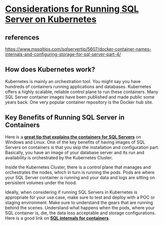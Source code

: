 # **[Considerations for Running SQL Server on Kubernetes](https://www.mssqltips.com/sqlservertip/6775/run-sql-server-on-kubernetes/)**

## references

<https://www.mssqltips.com/sqlservertip/5607/docker-container-names-internals-and-configuring-storage-for-sql-server-part-4/>

## How does Kubernetes work?

Kubernetes is mainly an orchestration tool. You might say you have hundreds of containers running applications and databases. Kubernetes offers a highly scalable, reliable control plane to run these containers. Many SQL Server container images have been published and made public some years back. One very popular container repository is the Docker hub site.

## Key Benefits of Running SQL Server in Containers

Here is a **[great tip that explains the containers for SQL Servers](https://www.mssqltips.com/sqlservertip/5907/getting-started-with-windows-containers-for-sql-server--part-1/)** on Windows and Linux. One of the key benefits of having images of SQL Servers on containers is that you skip the installation and configuration part. Basically, you have an image of your database server and its run and availability is orchestrated by the Kubernetes Cluster.

Inside the Kubernetes Cluster, there is a control plane that manages and orchestrates the nodes, which in turn is running the pods. Pods are where your SQL Server container is running and your data and logs are sitting on persistent volumes under the hood.

Ideally, when considering if running SQL Servers in Kubernetes is appropriate for your use case, make sure to test and deploy with a POC or staging environment. Make sure to understand the gears that are running behind the scenes. Understand what happens when the pods, where your SQL container is, die, the data loss acceptable and storage configurations. Here is a good link on **[SQL internals for containers](https://www.mssqltips.com/sqlservertip/5607/docker-container-names-internals-and-configuring-storage-for-sql-server--part-4/)**.
